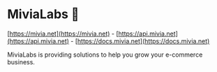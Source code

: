 # MiviaLabs 👋

[https://mivia.net](https://mivia.net) - [https://api.mivia.net](https://api.mivia.net) - [https://docs.mivia.net](https://docs.mivia.net)

MiviaLabs is providing solutions to help you grow your e-commerce business.
<!--

**Here are some ideas to get you started:**

🙋‍♀️ A short introduction - what is your organization all about?
🌈 Contribution guidelines - how can the community get involved?
👩‍💻 Useful resources - where can the community find your docs? Is there anything else the community should know?
🍿 Fun facts - what does your team eat for breakfast?
🧙 Remember, you can do mighty things with the power of [Markdown](https://docs.github.com/github/writing-on-github/getting-started-with-writing-and-formatting-on-github/basic-writing-and-formatting-syntax)
-->
